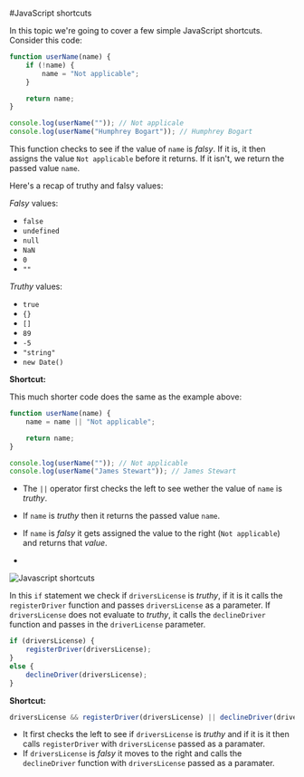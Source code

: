 #JavaScript shortcuts

In this topic we're going to cover a few simple JavaScript shortcuts. Consider this code:

```javascript
function userName(name) {
    if (!name) {
        name = "Not applicable";
    }

    return name;
}

console.log(userName("")); // Not applicale
console.log(userName("Humphrey Bogart")); // Humphrey Bogart
```

This function checks to see if the value of `name` is _falsy_. If it is, it then assigns the value `Not applicable` before it returns. If it isn't, we return the passed value `name`.

Here's a recap of truthy and falsy values:

_Falsy_ values:

- `false`
- `undefined`
- `null`
- `NaN`
- `0`
- `""`

_Truthy_ values:

- `true`
- `{}`
- `[]`
- `89`
- `-5`
- `"string"`
- `new Date()`

**Shortcut:**

This much shorter code does the same as the example above:

```javascript
function userName(name) {
    name = name || "Not applicable";

    return name;
}

console.log(userName("")); // Not applicable
console.log(userName("James Stewart")); // James Stewart
```

- The `||` operator first checks the left to see wether the value of `name` is _truthy_.
- If `name` is _truthy_ then it returns the passed value `name`.
- If `name` is _falsy_ it gets assigned the value to the right (`Not applicable`) and returns that _value_. 

-

![Javascript shortcuts](http://wersm.com/wp-content/uploads/2013/01/shortcut-keyboard-howztech.jpg)

In this `if` statement we check if `driversLicense` is _truthy_, if it is it calls the `registerDriver` function and passes `driversLicense` as a parameter. If `driversLicense` does not evaluate to _truthy_, it calls the `declineDriver` function and passes in the `driverLicense` parameter. 

```javascript
if (driversLicense) {
    registerDriver(driversLicense);
}
else {
    declineDriver(driversLicense);
}
```

**Shortcut:**

```javascript
driversLicense && registerDriver(driversLicense) || declineDriver(driversLicense);
```

- It first checks the left to see if `driversLicense` is _truthy_ and if it is it then calls `registerDriver` with `driversLicense` passed as a paramater. 
- If `driversLicense` is _falsy_ it moves to the right and calls the `declineDriver` function with `driversLicense` passed as a paramater.
